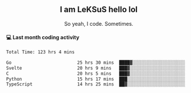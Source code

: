 <h2 align="center">I am LeKSuS hello lol</h2>
<p align="center">So yeah, I code. Sometimes.</p>

#### :computer: Last month coding activity
<!--START_SECTION:waka-->

```txt
Total Time: 123 hrs 4 mins

Go                         25 hrs 30 mins  ████▓░░░░░░░░░░░░░░░░░░░░   19.27 %
Svelte                     20 hrs 9 mins   ███▓░░░░░░░░░░░░░░░░░░░░░   15.23 %
C                          20 hrs 5 mins   ███▓░░░░░░░░░░░░░░░░░░░░░   15.18 %
Python                     15 hrs 17 mins  ███░░░░░░░░░░░░░░░░░░░░░░   11.56 %
TypeScript                 14 hrs 25 mins  ██▓░░░░░░░░░░░░░░░░░░░░░░   10.90 %
```

<!--END_SECTION:waka-->

